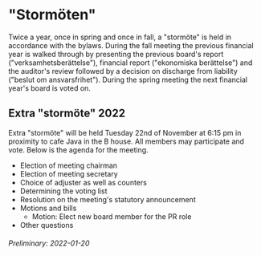 # "Stormöten"

Twice a year, once in spring and once in fall, a "stormöte" is held in
accordance with the bylaws. During the fall meeting the previous financial year
is walked through by presenting the previous board's report
("verksamhetsberättelse"), financial report ("ekonomiska berättelse") and the
auditor's review followed by a decision on discharge from liability ("beslut om
ansvarsfrihet"). During the spring meeting the next financial year's board is
voted on.

## Extra "stormöte" 2022

Extra "stormöte" will be held Tuesday 22nd of November at 6:15 pm in proximity to
cafe Java in the B house. All members may participate and vote. Below is the
agenda for the meeting.


- Election of meeting chairman
- Election of meeting secretary
- Choice of adjuster as well as counters
- Determining the voting list
- Resolution on the meeting's statutory announcement
- Motions and bills
  - Motion: Elect new board member for the PR role
- Other questions

###### Preliminary: 2022-01-20


